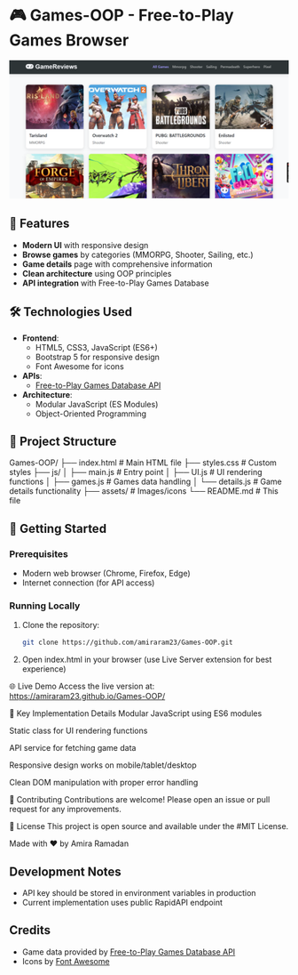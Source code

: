 # 🎮 Games-OOP - Free-to-Play Games Browser

![GameOOP Website Screenshot](screenshot.png)

## 🌟 Features

- **Modern UI** with responsive design
- **Browse games** by categories (MMORPG, Shooter, Sailing, etc.)
- **Game details** page with comprehensive information
- **Clean architecture** using OOP principles
- **API integration** with Free-to-Play Games Database

## 🛠️ Technologies Used

- **Frontend**: 
  - HTML5, CSS3, JavaScript (ES6+)
  - Bootstrap 5 for responsive design
  - Font Awesome for icons
- **APIs**:
  - [Free-to-Play Games Database API](https://rapidapi.com/digiwalls/api/free-to-play-games-database)
- **Architecture**:
  - Modular JavaScript (ES Modules)
  - Object-Oriented Programming

## 📂 Project Structure
Games-OOP/
├── index.html # Main HTML file
├── styles.css # Custom styles
├── js/
│ ├── main.js # Entry point
│ ├── UI.js # UI rendering functions
│ ├── games.js # Games data handling
│ └── details.js # Game details functionality
├── assets/ # Images/icons
└── README.md # This file

## 🚀 Getting Started

### Prerequisites
- Modern web browser (Chrome, Firefox, Edge)
- Internet connection (for API access)

### Running Locally
1. Clone the repository:
   ```bash
   git clone https://github.com/amiraram23/Games-OOP.git

2. Open index.html in your browser (use Live Server extension for best experience)

🌐 Live Demo
Access the live version at:
https://amiraram23.github.io/Games-OOP/

📝 Key Implementation Details
Modular JavaScript using ES6 modules

Static class for UI rendering functions

API service for fetching game data

Responsive design works on mobile/tablet/desktop

Clean DOM manipulation with proper error handling

🤝 Contributing
Contributions are welcome! Please open an issue or pull request for any improvements.

📜 License
This project is open source and available under the #MIT License.

Made with ❤️ by Amira Ramadan

## Development Notes
- API key should be stored in environment variables in production
- Current implementation uses public RapidAPI endpoint

## Credits
- Game data provided by [Free-to-Play Games Database API](https://rapidapi.com/digiwalls/api/free-to-play-games-database)
- Icons by [Font Awesome](https://fontawesome.com)

